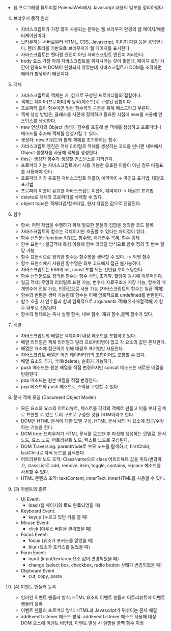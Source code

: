 * 웹 프로그래밍 튜토리얼 PoiemaWeb에서 Javascript 내용의 일부를 정리하였다.

4. 브라우저 동작 원리
   - 자바스크립트가 가장 많이 사용되는 분야는 웹 브라우저 환경의 웹 페이지/애플리케이션이다.
   - 브라우저는 서버로부터 HTML, CSS, Javascript, 이미지 파일 등을 응답받는다. 렌더 트리를 기반으로 브라우저가 웹 페이지를 표시한다.
   - 자바스크립트는 렌더링 엔진이 아닌 자바스크립트 엔진이 처리한다.
   - body 요소 가장 아래 자바스크립트를 위치시키는 것이 좋은데, 페이지 로딩 시간이 단축되며 DOM이 완성되지 않았는데 자바스크립트가 DOM을 조작하면 에러가 발생하기 때문이다.

10. 객체 
    - 자바스크립트의 객체는 키, 값으로 구성된 프로퍼티들의 집합이다.  
    - 객체는 데이터(프로퍼티)와 동작(메소드)로 구성된 집합이다.  
    - 프로퍼티 값이 함수이면 일반 함수와의 구분을 위해 메소드라고 부른다.  
    - 객체 생성 방법은, 클래스를 사전에 정의하고 필요한 시점에 new를 사용해 인스턴스를 생성한다.  
    - new 연산자와 Object 생성자 함수를 호출해 빈 객체를 생성하고 프로퍼티나 메소드를 추가해 객체를 완성시킬 수 있다.  
    - 생성자: new 키워드와 함께 객체를 초기화하는 함수  
    - 자바스크립트 엔진은 객체 리터럴로 객체를 생성하는 코드를 만나면 내부에서 Object 생성자를 사용해 객체를 생성한다.  
    - this는 생성자 함수가 생성할 인스턴스를 가리킨다.  
    - 프로퍼티 키는 자바스크립트에서 사용 가능한 유효한 이름이 아닌 경우 따옴표를 사용해야 한다.  
    - 프로퍼티 키가 유효한 자바스크립트 이름O, 예약어X -> 마침표 표기법, 대괄호 표기법  
    - 프로퍼티 이름이 유효한 자바스크립트 이름X, 예약어O -> 대괄호 표기법  
    - delete로 객체의 프로퍼티를 삭제할 수 있다.  
    - object type은 객체타입/참조타입, 원시 타입은 값으로 전달된다.  
  
12. 함수
    - 함수: 어떤 작업을 수행하기 위해 필요한 문들의 집합을 정의한 코드 블록
    - 자바스크립트의 함수는 객체이지만 호출할 수 있다는 차이점이 있다.  
    - 함수 선언문: function 키워드, 함수명, 매개변수 목록, 함수 몸체  
    - 함수 표현식: 일급객체 특성 이용해 함수 리터럴 방식으로 함수 정의 및 변수 할당 가능  
    - 함수 표현식으로 정의한 함수는 함수명을 생략할 수 있다. -> 익명 함수  
    - 함수 표현식에서 사용한 함수명은 외부 코드에서 접근 불가능하다.  
    - 자바스크립트는 ES6의 let, const 포함 모든 선언을 호이스팅한다.  
    - 함수 선언문으로 정의된 함수는 함수 선언, 초기화, 할당이 동시에 이루어진다.  
    - 일급 객체: 무명의 리터럴로 표현 가능, 변수나 자료구조에 저장 가능, 함수의 매개변수에 전달 가능, 반환값으로 사용 가능 (자바스크립트의 함수는 일급 객체)  
    - 함수의 반환은 생략 가능한데 함수는 이때 암묵적으로 undefined를 반환한다.  
    - 함수 호출 시 인수들과 함께 암묵적으로 arguments 객체(유사배열객체)가 함수 내부로 전달된다.  
    - 함수의 형태로는 즉시 실행 함수, 내부 함수, 재귀 함수,콜백 함수가 있다.

27. 배열  
    - 자바스크립트의 배열은 객체이며 내장 메소드를 포함하고 있다.  
    - 배열 리터럴은 객체 리터럴과 달리 프로퍼티명이 없고 각 요소의 값만 존재한다.  
    - 배열은 요소에 접근하기 위해 대괄호 표기법만 사용한다.  
    - 자바스크립트 배열은 어떤 데이터타입의 조합이어도 포함할 수 있다.  
    - 배열 요소의 추가, 삭제(delete), 순회가 가능하다.  
    - push 메소드는 원본 배열을 직접 변경하지만 concat 메소드는 새로운 배열을 반환한다.  
    - pop 메소드는 원본 배열을 직접 변경한다.  
    - pop 메소드와 push 메소드로 스택을 구현할 수 있다.

30. 문서 객체 모델 (Document Object Model)  
    - 모든 요소와 요소의 어트리뷰트, 텍스트를 각각의 객체로 만들고 이를 부자 관계로 표현할 수 있는 트리 구조로 구성한 것을 DOM이라고 한다.  
    - DOM은 HTML 문서에 대한 모델 구성, HTML 문서 내의 각 요소에 접근/수정하는 기능을 한다.  
    - DOM tree: 브라우저가 HTML 문서를 로드한 후 파싱해 생성하는 모델로, 문서 노드, 요소 노드, 어트리뷰트 노드, 텍스트 노드로 구성된다.  
    - DOM Traversing: parentNode로 부모 노드를 탐색하고, firstChild, lastChild로 자식 노드를 탐색한다.  
    - 어트리뷰트 노드 조작: ClassName으로 class 어트리뷰트 값을 취득/변경하고, classList로 add, remove, item, toggle, contains, replace 메소드를 사용할 수 있다.  
    - HTML 콘텐츠 조작: textContent, innerText, innerHTML를 사용할 수 있다.  

32. (3) 이벤트의 종류
    - UI Event:
      - load (웹 페이지의 로드 완료되었을 때)
    - Keyboard Event:
      - keyup (누르고 있던 키를 뗄 때)
    - Mouse Event:
      - click (마우스 버튼을 클릭했을 때)
    - Focus Event:
      - focus (요소가 포커스를 얻었을 때)
      - blur (요소가 포커스를 잃었을 때)
    - Form Event:
      - input (input/textarea 요소 값이 변경되었을 때)
      - change (select box, checkbox, radio button 상태가 변경되었을 때)
    - Clipboard Event
      - cut, copy, paste

32. (4) 이벤트 핸들러 등록
    - 인라인 이벤트 핸들러 방식: HTML 요소의 이벤트 핸들러 어트리뷰트에 이벤트 핸들러 등록
    - 이벤트 핸들러 프로퍼티 방식: HTML과 Javascript가 뒤섞이는 문제 해결
    - addEventListener 메소드 방식: addEventListener 메소드 사용해 대상 DOM 요소에 이벤트 바인딩, 이벤트 발생 시 실행될 콜백 함수 지정
